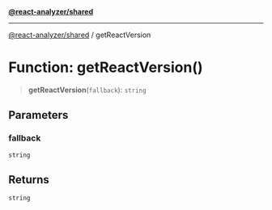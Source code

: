 [**@react-analyzer/shared**](../README.md)

***

[@react-analyzer/shared](../README.md) / getReactVersion

# Function: getReactVersion()

> **getReactVersion**(`fallback`): `string`

## Parameters

### fallback

`string`

## Returns

`string`
